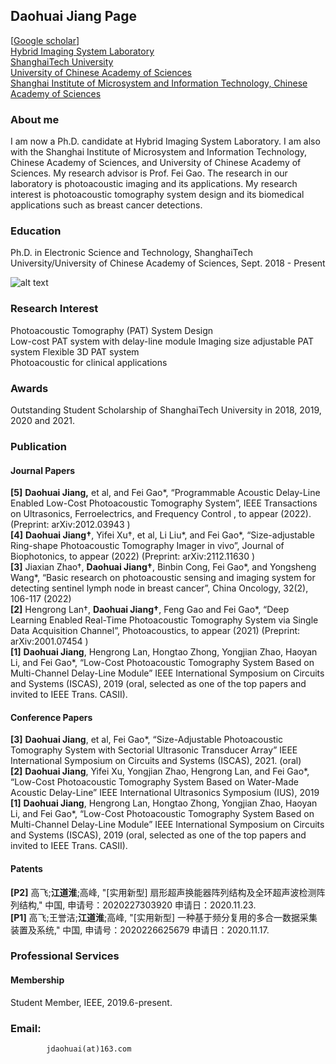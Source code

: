 ## Daohuai Jiang Page
[<a href="https://scholar.google.com.hk/citations?user=vN6dzX0AAAAJ&hl=zh-CN">Google scholar</a>]<br/>
<a href="http://www.hislab.cn/" target="_blank">Hybrid Imaging System Laboratory</a><br />
<a href="http://www.shanghaitech.edu.cn/" target="_blank">ShanghaiTech University</a><br />
<a href="https://www.ucas.ac.cn/" target="_blank">University of Chinese Academy of Sciences</a><br />
<a href="http://sim.cas.cn/">Shanghai Institute of Microsystem and Information Technology, Chinese Academy of Sciences</a><br />
### About me
I am now a Ph.D. candidate at Hybrid Imaging System Laboratory. I am also with the Shanghai Institute of Microsystem and Information Technology, Chinese Academy of Sciences, and University of Chinese Academy of Sciences. My research advisor is Prof. Fei Gao. The research in our laboratory is photoacoustic imaging and its applications. My research interest is photoacoustic tomography system design and its biomedical applications such as breast cancer detections.

### Education
Ph.D. in Electronic Science and Technology, ShanghaiTech University/University of Chinese Academy of Sciences, Sept. 2018 - Present  



![alt text](jjj.png "Title")


### **Research Interest**
Photoacoustic Tomography (PAT) System Design    
Low-cost PAT system with delay-line module
Imaging size adjustable PAT system
Flexible 3D PAT system     
Photoacoustic for clinical applications     


### Awards
Outstanding Student Scholarship of ShanghaiTech University in 2018, 2019, 2020 and 2021.   
            
            
### **Publication**

#### Journal Papers
**[5]**   **Daohuai Jiang,** et al, and  Fei Gao*, “Programmable Acoustic Delay-Line Enabled Low-Cost Photoacoustic Tomography System”, IEEE Transactions on Ultrasonics, Ferroelectrics, and Frequency Control , to appear (2022). (Preprint: arXiv:2012.03943 )       
**[4]**   **Daohuai Jiang†**, Yifei Xu†, et al, Li Liu*, and Fei Gao*, “Size-adjustable Ring-shape Photoacoustic Tomography Imager in vivo”, Journal of Biophotonics, to appear (2022) (Preprint: arXiv:2112.11630 )   
**[3]**   Jiaxian Zhao†, **Daohuai Jiang†**, Binbin Cong, Fei Gao*, and Yongsheng Wang*, “Basic research on photoacoustic sensing and imaging system for detecting sentinel lymph node in breast cancer”, China Oncology, 32(2), 106-117 (2022)    
**[2]**   Hengrong Lan†, **Daohuai Jiang†**, Feng Gao and Fei Gao*, “Deep Learning Enabled Real-Time Photoacoustic Tomography System via Single Data Acquisition Channel”, Photoacoustics, to appear (2021) (Preprint: arXiv:2001.07454 )         
**[1]**   **Daohuai Jiang**, Hengrong Lan, Hongtao Zhong, Yongjian Zhao, Haoyan Li, and Fei Gao*, “Low-Cost Photoacoustic Tomography System Based on Multi-Channel Delay-Line Module” IEEE International Symposium on Circuits and Systems (ISCAS), 2019 (oral, selected as one of the top papers and invited to IEEE Trans. CASII).       
      
#### Conference Papers
**[3]**   **Daohuai Jiang**, et al, Fei Gao*, “Size-Adjustable Photoacoustic Tomography System with Sectorial Ultrasonic Transducer Array” IEEE International Symposium on Circuits and Systems (ISCAS), 2021. (oral)          
**[2]**   **Daohuai Jiang**, Yifei Xu, Yongjian Zhao, Hengrong Lan, and Fei Gao*, “Low-Cost Photoacoustic Tomography System Based on Water-Made Acoustic Delay-Line” IEEE International Ultrasonics Symposium (IUS), 2019        
**[1]**   **Daohuai Jiang**, Hengrong Lan, Hongtao Zhong, Yongjian Zhao, Haoyan Li, and Fei Gao*, “Low-Cost Photoacoustic Tomography System Based on Multi-Channel Delay-Line Module” IEEE International Symposium on Circuits and Systems (ISCAS), 2019 (oral, selected as one of the top papers and invited to IEEE Trans. CASII).        

#### Patents
**[P2]**   高飞;**江道淮**;高峰, "[实用新型] 扇形超声换能器阵列结构及全环超声波检测阵列结构," 中国, 申请号：2020227303920  申请日：2020.11.23.    
**[P1]**   高飞;王誉洁;**江道淮**;高峰, "[实用新型] 一种基于频分复用的多合一数据采集装置及系统," 中国, 申请号：2020226625679 申请日：2020.11.17.


### Professional Services
#### Membership
Student Member, IEEE, 2019.6-present.      

### Email:
            jdaohuai(at)163.com

